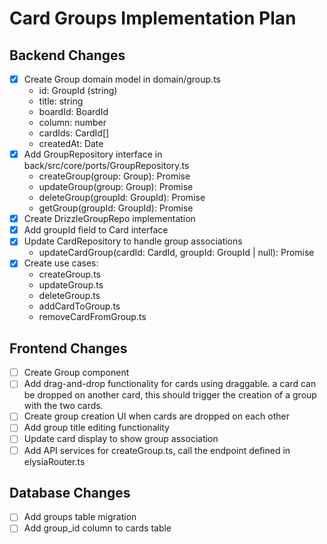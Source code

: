 # Card Groups Implementation Plan

## Backend Changes

- [x] Create Group domain model in domain/group.ts
  - id: GroupId (string)
  - title: string
  - boardId: BoardId
  - column: number
  - cardIds: CardId[]
  - createdAt: Date
- [x] Add GroupRepository interface in back/src/core/ports/GroupRepository.ts
  - createGroup(group: Group): Promise<void>
  - updateGroup(group: Group): Promise<void>
  - deleteGroup(groupId: GroupId): Promise<void>
  - getGroup(groupId: GroupId): Promise<Group>
- [x] Create DrizzleGroupRepo implementation
- [x] Add groupId field to Card interface
- [x] Update CardRepository to handle group associations
  - updateCardGroup(cardId: CardId, groupId: GroupId | null): Promise<void>
- [x] Create use cases:
  - createGroup.ts
  - updateGroup.ts
  - deleteGroup.ts
  - addCardToGroup.ts
  - removeCardFromGroup.ts

## Frontend Changes

- [ ] Create Group component
- [ ] Add drag-and-drop functionality for cards using draggable. a card can be dropped on another card, this should trigger the creation of a group with the two cards.
- [ ] Create group creation UI when cards are dropped on each other
- [ ] Add group title editing functionality
- [ ] Update card display to show group association
- [ ] Add API services for createGroup.ts, call the endpoint defined in elysiaRouter.ts

## Database Changes

- [ ] Add groups table migration
- [ ] Add group_id column to cards table
